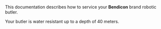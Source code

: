 This documentation describes how to service your **Bendicon** brand robotic butler.

Your butler is water resistant up to a depth of 40 meters.